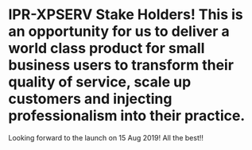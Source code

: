 # IPR-XPSERV Stake Holders! This is an opportunity for us to deliver a world class product for small business users to transform their quality of service, scale up customers and injecting professionalism into their practice.
Looking forward to the launch on 15 Aug 2019! All the best!!
